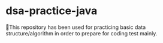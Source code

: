 # dsa-practice-java
📢This repository has been used for practicing basic data structure/algorithm in order to prepare for coding test mainly.
